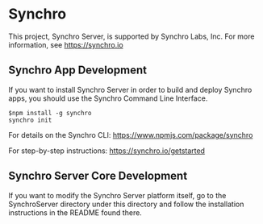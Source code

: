 # Synchro

This project, Synchro Server, is supported by Synchro Labs, Inc.  For more information, see https://synchro.io

## Synchro App Development

If you want to install Synchro Server in order to build and deploy Synchro apps, you should use the Synchro Command Line Interface.

    $npm install -g synchro
    synchro init

For details on the Synchro CLI: https://www.npmjs.com/package/synchro

For step-by-step instructions: https://synchro.io/getstarted

## Synchro Server Core Development

If you want to modify the Synchro Server platform itself, go to the SynchroServer directory under this directory and follow the installation instructions in the README found there.

